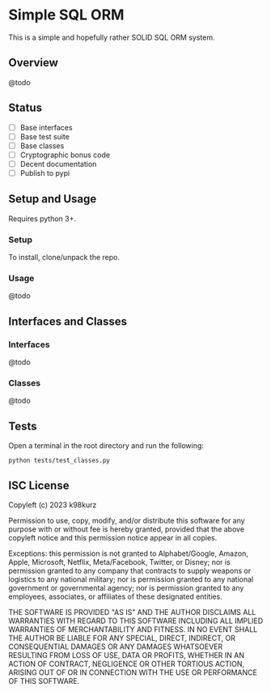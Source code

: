 # Simple SQL ORM

This is a simple and hopefully rather SOLID SQL ORM system.

## Overview

@todo

## Status

- [ ] Base interfaces
- [ ] Base test suite
- [ ] Base classes
- [ ] Cryptographic bonus code
- [ ] Decent documentation
- [ ] Publish to pypi

## Setup and Usage

Requires python 3+.

### Setup

To install, clone/unpack the repo.

### Usage

@todo

## Interfaces and Classes

### Interfaces

@todo

### Classes

@todo

## Tests

Open a terminal in the root directory and run the following:

```
python tests/test_classes.py
```

## ISC License

Copyleft (c) 2023 k98kurz

Permission to use, copy, modify, and/or distribute this software
for any purpose with or without fee is hereby granted, provided
that the above copyleft notice and this permission notice appear in
all copies.

Exceptions: this permission is not granted to Alphabet/Google, Amazon,
Apple, Microsoft, Netflix, Meta/Facebook, Twitter, or Disney; nor is
permission granted to any company that contracts to supply weapons or
logistics to any national military; nor is permission granted to any
national government or governmental agency; nor is permission granted to
any employees, associates, or affiliates of these designated entities.

THE SOFTWARE IS PROVIDED "AS IS" AND THE AUTHOR DISCLAIMS ALL
WARRANTIES WITH REGARD TO THIS SOFTWARE INCLUDING ALL IMPLIED
WARRANTIES OF MERCHANTABILITY AND FITNESS. IN NO EVENT SHALL THE
AUTHOR BE LIABLE FOR ANY SPECIAL, DIRECT, INDIRECT, OR
CONSEQUENTIAL DAMAGES OR ANY DAMAGES WHATSOEVER RESULTING FROM LOSS
OF USE, DATA OR PROFITS, WHETHER IN AN ACTION OF CONTRACT,
NEGLIGENCE OR OTHER TORTIOUS ACTION, ARISING OUT OF OR IN
CONNECTION WITH THE USE OR PERFORMANCE OF THIS SOFTWARE.
